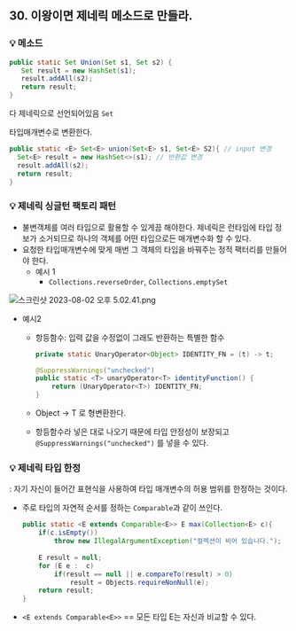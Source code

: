## 30. 이왕이면 제네릭 메소드로 만들라.

### 💡 메소드

```java
public static Set Union(Set s1, Set s2) {
   Set result = new HashSet(s1);
   result.addAll(s2);
   return result;
}
```

다 제네릭으로 선언되어있음 `Set`

타입매개변수로 변환한다.

```java
public static <E> Set<E> union(Set<E> s1, Set<E> S2){ // input 변경
  Set<E> result = new HashSet<>(s1); // 반환값 변경
  result.addAll(s2);
  return result; 
}
```

### 💡 제네릭 싱글턴 팩토리 패턴

- 불변객체를 여러 타입으로 활용할 수 있게끔 해야한다. 제네릭은 런타임에 타입 정보가 소거되므로 하나의 객체를 어떤 타입으로든 매개변수화 할 수 있다.
- 요청한 타입매개변수에 맞게 매번 그 객체의 타입을 바꿔주는 정적 팩터리를 만들어야 한다.
  - 예시 1
    - `Collections.reverseOrder`, `Collections.emptySet`


![스크린샷 2023-08-02 오후 5.02.41.png](https://s3-us-west-2.amazonaws.com/secure.notion-static.com/638d71e2-20ed-4bd4-8345-d55e59fe1f2e/%E1%84%89%E1%85%B3%E1%84%8F%E1%85%B3%E1%84%85%E1%85%B5%E1%86%AB%E1%84%89%E1%85%A3%E1%86%BA_2023-08-02_%E1%84%8B%E1%85%A9%E1%84%92%E1%85%AE_5.02.41.png)

- 예시2

  - 항등함수: 입력 값을 수정없이 그래도 반환하는 특별한 함수

    ```java
    private static UnaryOperator<Object> IDENTITY_FN = (t) -> t;
    
    @SuppressWarnings("unchecked")
    public static <T> unaryOperator<T> identityFunction() {
    	return (UnaryOperator<T>) IDENTITY_FN;
    }
    ```

  - Object → T 로 형변환한다.
  - 항등함수라 넣은 대로 나오기 때문에 타입 안정성이 보장되고 `@SuppressWarnings("unchecked")` 를 넣을 수 있다.

### 💡 제네릭 타입 한정

: 자기 자신이 들어간 표현식을 사용하여 타입 매개변수의 허용 범위를 한정하는 것이다.

- 주로 타입의 자연적 순서를 정하는 `Comparable`과 같이 쓰인다.

    ```java
    public static <E extends Comparable<E>> E max(Collection<E> c){
    	if(c.isEmpty())
    		throw new IllegalArgumentException("컬렉션이 비어 있습니다.");
    	
        E result = null;
    	for (E e :  c)
    		if(result == null || e.compareTo(result) > 0)
    			result = Objects.requireNonNull(e);
        return result;
    }
    ```

- `<E extends Comparable<E>>` == 모든 타입 E는 자신과 비교할 수 있다.